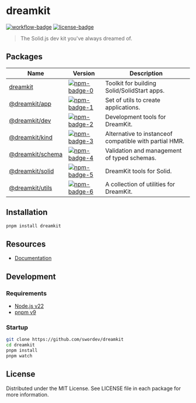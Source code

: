 # dreamkit

[![workflow-badge]](https://github.com/swordev/dreamkit/actions/workflows/ci.yaml) [![license-badge]](https://github.com/swordev/dreamkit#license)

[workflow-badge]: https://img.shields.io/github/actions/workflow/status/swordev/dreamkit/ci.yaml?branch=main
[license-badge]: https://img.shields.io/github/license/swordev/dreamkit

> The Solid.js dev kit you've always dreamed of.

## Packages

| Name                                  | Version                                                          | Description                                            |
| ------------------------------------- | ---------------------------------------------------------------- | ------------------------------------------------------ |
| [dreamkit](./packages/dreamkit)       | [![npm-badge-0]](https://www.npmjs.com/package/dreamkit)         | Toolkit for building Solid/SolidStart apps.            |
| [@dreamkit/app](./packages/app)       | [![npm-badge-1]](https://www.npmjs.com/package/@dreamkit/app)    | Set of utils to create applications.                   |
| [@dreamkit/dev](./packages/dev)       | [![npm-badge-2]](https://www.npmjs.com/package/@dreamkit/dev)    | Development tools for DreamKit.                        |
| [@dreamkit/kind](./packages/kind)     | [![npm-badge-3]](https://www.npmjs.com/package/@dreamkit/kind)   | Alternative to instanceof compatible with partial HMR. |
| [@dreamkit/schema](./packages/schema) | [![npm-badge-4]](https://www.npmjs.com/package/@dreamkit/schema) | Validation and management of typed schemas.            |
| [@dreamkit/solid](./packages/solid)   | [![npm-badge-5]](https://www.npmjs.com/package/@dreamkit/solid)  | DreamKit tools for Solid.                              |
| [@dreamkit/utils](./packages/utils)   | [![npm-badge-6]](https://www.npmjs.com/package/@dreamkit/utils)  | A collection of utilities for DreamKit.                |

[npm-badge-0]: https://img.shields.io/npm/v/dreamkit
[npm-badge-1]: https://img.shields.io/npm/v/@dreamkit/app
[npm-badge-2]: https://img.shields.io/npm/v/@dreamkit/dev
[npm-badge-3]: https://img.shields.io/npm/v/@dreamkit/kind
[npm-badge-4]: https://img.shields.io/npm/v/@dreamkit/schema
[npm-badge-5]: https://img.shields.io/npm/v/@dreamkit/solid
[npm-badge-6]: https://img.shields.io/npm/v/@dreamkit/utils

## Installation

```sh
pnpm install dreamkit
```

## Resources

- [Documentation](https://dreamkit.dev)

## Development

### Requirements

- [Node.js v22](https://nodejs.org)
- [pnpm v9](https://pnpm.io)

### Startup

```sh
git clone https://github.com/swordev/dreamkit
cd dreamkit
pnpm install
pnpm watch
```

## License

Distributed under the MIT License. See LICENSE file in each package for more information.
